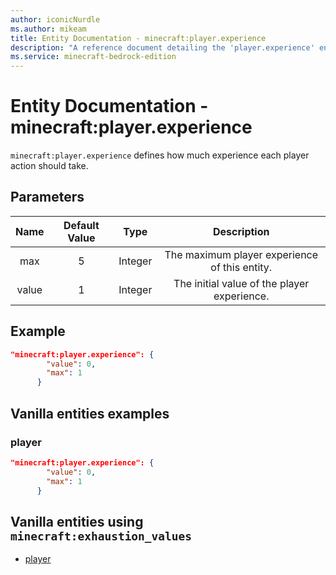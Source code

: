```yaml
---
author: iconicNurdle
ms.author: mikeam
title: Entity Documentation - minecraft:player.experience
description: "A reference document detailing the 'player.experience' entity component"
ms.service: minecraft-bedrock-edition
---
```


# Entity Documentation - minecraft:player.experience

`minecraft:player.experience` defines how much experience each player action should take.

## Parameters

| Name| Default Value| Type| Description |
|:-----------:|:-----------:|:-----------:|:-----------:|
|max| 5| Integer| The maximum player experience of this entity. |
|value| 1| Integer|  The initial value of the player experience. |

## Example

```json
"minecraft:player.experience": {
        "value": 0,
        "max": 1
      }
```

## Vanilla entities examples

### player

```json
"minecraft:player.experience": {
        "value": 0,
        "max": 1
      }
```

## Vanilla entities using `minecraft:exhaustion_values`

- [player](../../../../Source/VanillaBehaviorPack_Snippets/entities/player.md)
